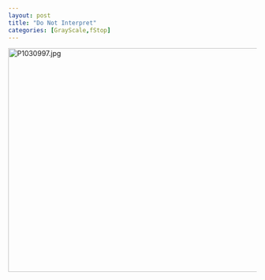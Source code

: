 ```yaml
---
layout: post
title: "Do Not Interpret"
categories: [GrayScale,fStop]
---
```

<img alt="P1030997.jpg" src="http://www.botzilla.com/blog/pix2009/P1030997.jpg" width="807" height="454" border="0" />



